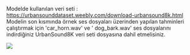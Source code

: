 Modelde kullanılan veri seti : https://urbansounddataset.weebly.com/download-urbansound8k.html  
Modelin son kısmında örnek ses dosyaları üzerinden yapılan tahminleri çalıştırmak için 'car_horn.wav' ve ' dog_bark.wav' ses dosyalarını indirdiğiniz UrbanSound8K veri seti dosyasına dahil etmelisiniz.

<img src="https://st2.depositphotos.com/39251066/44210/i/450/depositphotos_442101226-stock-photo-speaking-sound-wave-lines-illustration.jpg" width="auto">
